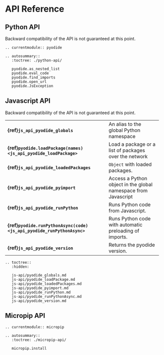 # API Reference

## Python API

Backward compatibility of the API is not guaranteed at this point.


```{eval-rst}
.. currentmodule:: pyodide

.. autosummary::
   :toctree: ./python-api/

   pyodide.as_nested_list
   pyodide.eval_code
   pyodide.find_imports
   pyodide.open_url
   pyodide.JsException
```


## Javascript API

Backward compatibility of the API is not guaranteed at this point.

| | |
|-|-|
| **{ref}`js_api_pyodide_globals`**        | An alias to the global Python namespace                        |
| **{ref}`pyodide.loadPackage(names) <js_api_pyodide_loadPackage>`**    | Load a package or a list of packages over the network          |
| **{ref}`js_api_pyodide_loadedPackages`** | `Object` with loaded packages.                                 |
| **{ref}`js_api_pyodide_pyimport`**       | Access a Python object in the global namespace from Javascript |
| **{ref}`js_api_pyodide_runPython`**      | Runs Python code from Javascript.                              |
| **{ref}`pyodide.runPythonAsync(code) <js_api_pyodide_runPythonAsync>`** | Runs Python code with automatic preloading of imports.         |
| **{ref}`js_api_pyodide_version`**        | Returns the pyodide version.                                   |


```{eval-rst}
.. toctree::
   :hidden:

   js-api/pyodide_globals.md
   js-api/pyodide_loadPackage.md
   js-api/pyodide_loadedPackages.md
   js-api/pyodide_pyimport.md
   js-api/pyodide_runPython.md
   js-api/pyodide_runPythonAsync.md
   js-api/pyodide_version.md
```


## Micropip API

```{eval-rst}
.. currentmodule:: micropip

.. autosummary::
   :toctree: ./micropip-api/

   micropip.install
```
